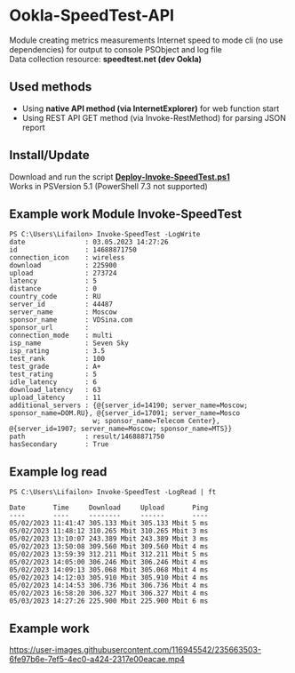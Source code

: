 # Ookla-SpeedTest-API
Module creating metrics measurements Internet speed to mode cli (no use dependencies) for output to console PSObject and log file \
Data collection resource: **speedtest.net (dev Ookla)**
## Used methods
- Using **native API method (via InternetExplorer)** for web function start
- Using REST API GET method (via Invoke-RestMethod) for parsing JSON report
## Install/Update
Download and run the script **[Deploy-Invoke-SpeedTest.ps1](https://github.com/Lifailon/Ookla-SpeedTest-API/blob/rsa/Deploy-Invoke-SpeedTest.ps1)** \
Works in PSVersion 5.1 (PowerShell 7.3 not supported)
## Example work Module Invoke-SpeedTest
```
PS C:\Users\Lifailon> Invoke-SpeedTest -LogWrite                                                                                                                                                                                                
date               : 03.05.2023 14:27:26
id                 : 14688871750
connection_icon    : wireless
download           : 225900
upload             : 273724
latency            : 5
distance           : 0
country_code       : RU
server_id          : 44487
server_name        : Moscow
sponsor_name       : VDSina.com
sponsor_url        :
connection_mode    : multi
isp_name           : Seven Sky
isp_rating         : 3.5
test_rank          : 100
test_grade         : A+
test_rating        : 5
idle_latency       : 6
download_latency   : 63
upload_latency     : 11
additional_servers : {@{server_id=14190; server_name=Moscow; sponsor_name=DOM.RU}, @{server_id=17091; server_name=Mosco
                     w; sponsor_name=Telecom Center}, @{server_id=1907; server_name=Moscow; sponsor_name=MTS}}
path               : result/14688871750
hasSecondary       : True
```
## Example log read
```
PS C:\Users\Lifailon> Invoke-SpeedTest -LogRead | ft

Date       Time     Download     Upload       Ping
----       ----     --------     ------       ----
05/02/2023 11:41:47 305.133 Mbit 305.133 Mbit 5 ms
05/02/2023 11:48:12 310.265 Mbit 310.265 Mbit 3 ms
05/02/2023 13:10:07 243.389 Mbit 243.389 Mbit 3 ms
05/02/2023 13:50:08 309.560 Mbit 309.560 Mbit 4 ms
05/02/2023 13:59:39 312.211 Mbit 312.211 Mbit 5 ms
05/02/2023 14:05:00 306.246 Mbit 306.246 Mbit 4 ms
05/02/2023 14:09:13 305.068 Mbit 305.068 Mbit 4 ms
05/02/2023 14:12:03 305.910 Mbit 305.910 Mbit 4 ms
05/02/2023 14:14:53 306.736 Mbit 306.736 Mbit 4 ms
05/02/2023 16:58:20 306.327 Mbit 306.327 Mbit 4 ms
05/03/2023 14:27:26 225.900 Mbit 225.900 Mbit 6 ms
```
## Example work
https://user-images.githubusercontent.com/116945542/235663503-6fe97b6e-7ef5-4ec0-a424-2317e00eacae.mp4
